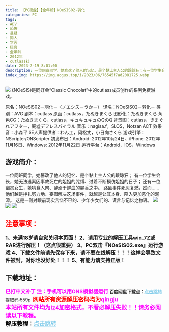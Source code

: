 ```yaml
---
title: 【PC硬盘】【全年龄】NOeSIS02-羽化
categories: PC
tags:
- ADV
- 恐怖
- 悬疑
- 同人
- 学园
- 猎奇
- 全年龄
- 2012年
- cutlass社
date: 2023-2-19 8:01:00
description: 一位同班同学，她篡改了他人的记忆、是个黏上主人公的跟踪狂；有一位学生会长，她无法逃离因事故死亡的姐姐的咒缚、过着不断模仿姐姐的日子；还有一位幽灵女生，她啃食人肉、醉溺于鲜血的腥香之中。路匪事件死灰复燃，然而……他们越是挣扎努力地、妄图解决这场事件，就越是让其本身、陷入更加恶化的泥潭。这是一则对眼前现实苦恼不已的、少年少女们的、谎言与记忆之物语。
index_img: https://img.acgus.top/i/2023/06/76545f7ad2081725.webp
---
```

![](https://img.acgus.top/i/2023/06/76545f7ad2081725.webp)
《NOeSIS》是同好会“Classic Chocolat”中的cutlass成员创作的系列免费游戏。

原名：NOeSIS02－羽化－（ノエシス－うか－）
译名：NOeSIS02－羽化－
类别：AVG
剧本：cutlass
原画：cutlass，たぬきまくら
图形化：たぬきまくら
角色CG：たぬきまくら，cutlass，キュキュキュのQのQ
背景图：cutlass，きまぐれアフター，廃墟デフレスパイラル
音乐：nagisa.f，SLOS，Notzan ACT
效果音：小森平
SE人声提供者：わん工，冈松丈，小日向さくら
游戏引擎：NScripter/ONScripter
初发布日：Android: 2012年10月24日、iPhone: 2012年11月16日、Windows: 2012年11月22日
运行平台：Android，IOS，Windows

## 游戏简介：
一位同班同学，她篡改了他人的记忆、是个黏上主人公的跟踪狂；
有一位学生会长，她无法逃离因事故死亡的姐姐的咒缚、过着不断模仿姐姐的日子；
还有一位幽灵女生，她啃食人肉、醉溺于鲜血的腥香之中。
路匪事件死灰复燃，然而……他们越是挣扎努力地、妄图解决这场事件，就越是让其本身、陷入更加恶化的泥潭。
这是一则对眼前现实苦恼不已的、少年少女们的、谎言与记忆之物语。
![](https://img.acgus.top/i/2023/06/07b54a74f6081746.webp)
![](https://img.acgus.top/i/2023/06/b93614b371081727.webp)
![](https://img.acgus.top/i/2023/06/713dad6da7081729.webp)





## <font color=#FF0000 >注意事项：</font>
<font size=3><b>1、未满18岁请自觉关闭本页面！
2、请用专业的解压工具win_7Z或RAR进行解压！（这点很重要）
3、PC双击『NOeSIS02.exe』运行游戏
4、下载文件前请先保存下来，请不要在线解压！！！这样会导致文件被封，对你也没好处！！！
5、有能力请支持正版！</b></font>

## 下载地址：
<font color=#FF00FF size=3><b>已打中文补丁</b></font>
<font color=#FF00FF size=3>**注：手机可以用ONS模拟器运行**</font>
<b>百度网盘下载点：</b><a href="https://pan.baidu.com/s/1hDkpA2Z5_2LEct0yTcJzmQ?pwd=559p" style="color: #87CEEB;"><b>点击跳转</b></a> 提取码:559p
<a style="padding: 0" href="https://post.qingju.org/AD/"><img style="max-width:100%" src="https://img.acgus.top/i/2024/07/478f689b8021d8d499ab43d21acf137a.gif" alt=""></a>
<b><font color=#FF0000 size=4>网站所有资源解压密码均为</b></font><b><font color=#FF00FF size=4>qingju</font><font color=#FF0000 ></font></b><br><b><font color=#FF00FF size=4>本站所有文件均为lz4加密格式，不看必解压失败！！请务必阅读以下教程。</b></font><br><b><font color=#000 size=4>解压教程：</b><a href="https://post.qingju.org/tutorial/000/" style="color: #87CEEB;"><b>点击跳转</b></a>